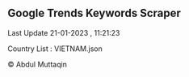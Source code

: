 

## Google Trends Keywords Scraper 
 
Last Update 21-01-2023 , 11:21:23

Country List :
VIETNAM.json



© Abdul Muttaqin 
